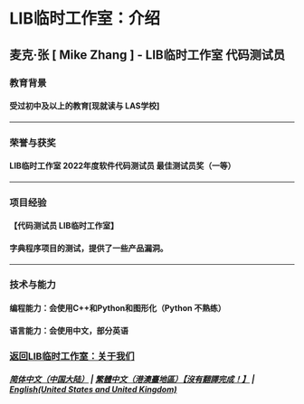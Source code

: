 # LIB临时工作室：介绍

## 麦克·张 [ Mike Zhang ] - LIB临时工作室 代码测试员
### 教育背景 
#### 受过初中及以上的教育[现就读与 LAS学校]
---
### 荣誉与获奖
####  LIB临时工作室 2022年度软件代码测试员 最佳测试员奖（一等）
---
### 项目经验
#### 【代码测试员 LIB临时工作室】
#### 字典程序项目的测试，提供了一些产品漏洞。
---
### 技术与能力
#### 编程能力：会使用C++和Python和图形化（Python 不熟练）
#### 语言能力：会使用中文，部分英语

### [返回LIB临时工作室：关于我们](https://libps.github.io/About_us)
##### [简体中文（中国大陆）](Mike_Zhang) | [繁體中文（港澳臺地區）【沒有翻譯完成！】](tc/Mike_Zhang) | **[English(United States and United Kingdom)](en/Mike_Zhang)**
